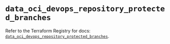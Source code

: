 # `data_oci_devops_repository_protected_branches`

Refer to the Terraform Registry for docs: [`data_oci_devops_repository_protected_branches`](https://registry.terraform.io/providers/hashicorp/oci/7.19.0/docs/data-sources/devops_repository_protected_branches).
